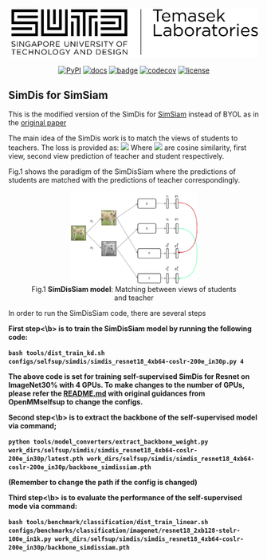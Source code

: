 <div align="center">
  <img src="../resources/tl.png" width="500"/>

[![PyPI](https://img.shields.io/pypi/v/mmselfsup)]()
[![docs](https://img.shields.io/badge/docs-latest-blue)]()
[![badge](https://github.com/open-mmlab/mmselfsup/workflows/build/badge.svg)]()
[![codecov](https://codecov.io/gh/open-mmlab/mmselfsup/branch/master/graph/badge.svg)]()
[![license](https://img.shields.io/github/license/open-mmlab/mmselfsup.svg)]()

</div>

## SimDis for SimSiam

This is the modified version of the SimDis for [SimSiam](algorithms/ss.md) instead of BYOL as in the [original paper](https://arxiv.org/pdf/2106.11304.pdf)



The main idea of the SimDis work is to match the views of students to teachers.
The loss is provided as: <img src="https://render.githubusercontent.com/render/math?math=L = \frac{1}{2} D(p^T_1, p^S_1) %2b  \frac{1}{2} D(p^T_2, p^S_2)">
Where <img src="https://render.githubusercontent.com/render/math?math=D, p^T_1, p^T_2, p^S_1, p^S_2"> are cosine similarity, first view, second view prediction of teacher and student respectively.

Fig.1 shows the paradigm of the SimDisSiam where the predictions of students are matched with the predictions of teacher
correspondingly.

<div align="center">
<figure>
    <img src="../resources/DSO/report3/view1.png" style="width:60%"\><br>  
     <figcaption align = "center">Fig.1 <b>SimDisSiam model</b>: Matching between views of students
     and teacher</figcaption>
</figure>
</div>

In order to run the SimDisSiam code, there are several steps

<b>First step<\b> is to train the SimDisSiam model by running the following code:

``bash tools/dist_train_kd.sh configs/selfsup/simdis/simdis_resnet18_4xb64-coslr-200e_in30p.py 4``

The above code is set for training self-supervised SimDis for Resnet on ImageNet30% with 4 GPUs. To make changes to the number of GPUs,
please refer the [README.md](../README.md) with original guidances from OpenMMselfsup to change the configs.

<b>Second step<\b> is to extract the backbone of the self-supervised model via command;

``python tools/model_converters/extract_backbone_weight.py work_dirs/selfsup/simdis/simdis_resnet18_4xb64-coslr-200e_in30p/latest.pth
work_dirs/selfsup/simdis/simdis_resnet18_4xb64-coslr-200e_in30p/backbone_simdissiam.pth``

(Remember to change the path if the config is changed)

<b>Third step<\b> is to evaluate the performance of the self-supervised mode via command:

``bash tools/benchmark/classification/dist_train_linear.sh configs/benchmarks/classification/imagenet/resnet18_2xb128-stelr-100e_in1k.py
 work_dirs/selfsup/simdis/simdis_resnet18_4xb64-coslr-200e_in30p/backbone_simdissiam.pth``
 

 
 



